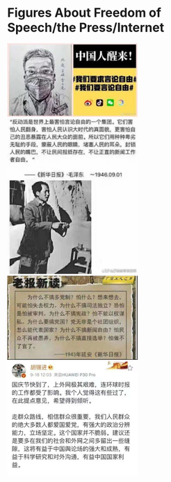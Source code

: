 # Figures About Freedom of Speech/the Press/Internet

<img src="https://github.com/AngryFear/Figures/blob/master/liwenliang.jpg" width=300>

<img src="https://github.com/AngryFear/Figures/blob/master/freedom-of-speech.jpg" width=300>

<img src="https://github.com/AngryFear/Figures/blob/master/why-why-why.jpg" width=300>

<img src="https://github.com/AngryFear/Figures/blob/master/huxijin.jpg" width=300>

